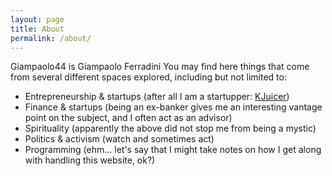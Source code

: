 ```yaml
---
layout: page
title: About
permalink: /about/
---
```


Giampaolo44 is Giampaolo Ferradini
You may find here things that come from several different spaces explored, including but not limited to:
* Entrepreneurship & startups (after all I am a startupper: [KJuicer][tag-KJ])
* Finance & startups (being an ex-banker gives me an interesting vantage point on the subject, and I often act as an advisor)
* Spirituality (apparently the above did not stop me from being a mystic)
* Politics & activism (watch and sometimes act)
* Programming (ehm... let's say that I might take notes on how I get along with handling this website, ok?)


[tag-KJ]: http://kjuicer.com
